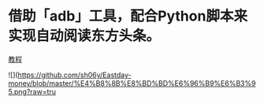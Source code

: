 # 借助「adb」工具，配合Python脚本来实现自动阅读东方头条。
[教程](https://mp.weixin.qq.com/s/B-qAml-V3gGkJGvIQt2sAg)

![](https://github.com/sh06y/Eastday-money/blob/master/%E4%B8%8B%E8%BD%BD%E6%96%B9%E6%B3%95.png?raw=tru
